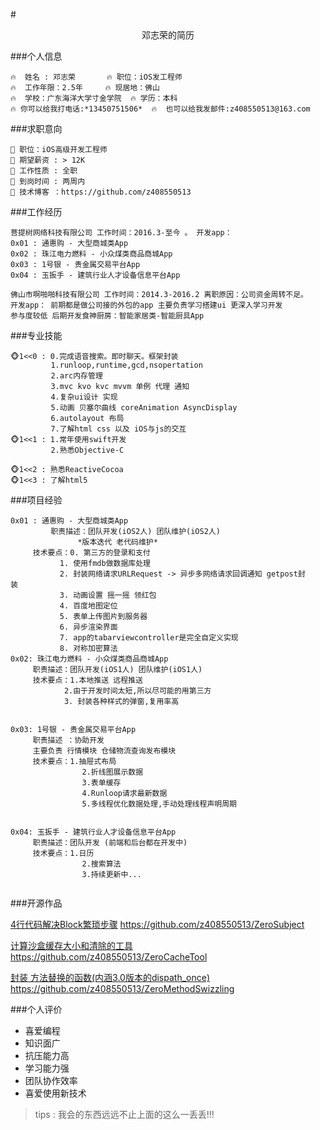 #<Center>邓志荣的简历</Center>

###个人信息
```
🔥  姓名 : 邓志荣       🔥 职位：iOS发工程师
🔥  工作年限：2.5年     🔥 现居地：佛山
🔥  学校：广东海洋大学寸金学院  🔥 学历：本科
🔥 你可以给我打电话:*13450751506*  🔥  也可以给我发邮件:z408550513@163.com
```

###求职意向
```
👑 职位：iOS高级开发工程师
👑 期望薪资 : > 12K
👑 工作性质 : 全职
👑 到岗时间 : 两周内
👑 技术博客 ：https://github.com/z408550513

```

###工作经历
```
菩提树网络科技有限公司 工作时间：2016.3-至今 。 开发app：
0x01 : 通惠购 - 大型商城类App
0x02 : 珠江电力燃料 - 小众煤类商品商城App
0x03 : 1号银 - 贵金属交易平台App
0x04 : 玉扳手 - 建筑行业人才设备信息平台App

佛山市啊啪啪科技有限公司 工作时间：2014.3-2016.2 离职原因：公司资金周转不足。 
开发app： 前期都是做公司接的外包的app 主要负责学习搭建ui 更深入学习开发 
参与度较低 后期开发食神厨房：智能家居类-智能厨具App

```
###专业技能
```
🐵1<<0 : 0.完成语音搜索。即时聊天。框架封装
     	 1.runloop,runtime,gcd,nsopertation
     	 2.arc内存管理
     	 3.mvc kvo kvc mvvm 单例 代理 通知 
     	 4.复杂ui设计 实现
     	 5.动画 贝塞尔曲线 coreAnimation AsyncDisplay
     	 6.autolayout 布局 
     	 7.了解html css 以及 iOS与js的交互
🐵1<<1 : 1.常年使用swift开发
     	 2.熟悉Objective-C
     	 
🐵1<<2 : 熟悉ReactiveCocoa 
🐵1<<3 : 了解html5
```


###项目经验
```
0x01 : 通惠购 - 大型商城类App
         职责描述：团队开发(iOS2人) 团队维护(iOS2人)
               *版本迭代 老代码维护*
     技术要点：0. 第三方的登录和支付
           1. 使用fmdb做数据库处理
           2. 封装网络请求URLRequest -> 异步多网络请求回调通知 getpost封                      装
           3. 动画设置 摇一摇 领红包
           4. 百度地图定位
           5. 表单上传图片到服务器
           6. 异步渲染界面
           7. app的tabarviewcontroller是完全自定义实现
           8. 对称加密算法 
0x02: 珠江电力燃料 - 小众煤类商品商城App
     职责描述：团队开发(iOS1人) 团队维护(iOS1人)
     技术要点：1.本地推送 远程推送
           	2.由于开发时间太短,所以尽可能的用第三方
          	3. 封装各种样式的弹窗,复用率高
           

0x03: 1号银 - 贵金属交易平台App
     职责描述 ：协助开发
     主要负责 行情模块 仓储物流查询发布模块
     技术要点：1.抽屉式布局
     		 	2.折线图展示数据
     		 	3.表单缓存
     		 	4.Runloop请求最新数据
     		 	5.多线程优化数据处理,手动处理线程声明周期
     		 		

0x04: 玉扳手 - 建筑行业人才设备信息平台App
     职责描述：团队开发 (前端和后台都在开发中)
     技术要点：1.日历
     			2.搜索算法
     			3.持续更新中...
         
```

###开源作品


[4行代码解决Block繁琐步骤](https://github.com/z408550513/ZeroSubject) https://github.com/z408550513/ZeroSubject

[计算沙盒缓存大小和清除的工具](https://github.com/z408550513/ZeroCacheTool) https://github.com/z408550513/ZeroCacheTool

[封装 方法替换的函数(内涵3.0版本的dispath_once)](https://github.com/z408550513/ZeroMethodSwizzling) https://github.com/z408550513/ZeroMethodSwizzling


###个人评价
* 喜爱编程 
* 知识面广
* 抗压能力高 
* 学习能力强
* 团队协作效率
* 喜爱使用新技术

> tips : 我会的东西远远不止上面的这么一丢丢!!!

